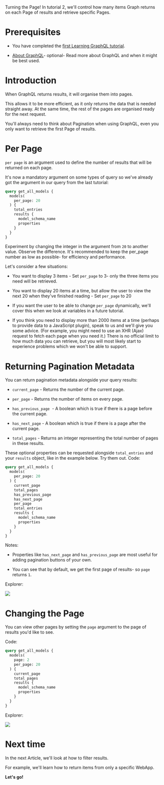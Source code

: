 Turning the Page! In tutorial 2, we'll control how many items Graph returns on each Page of results and retrieve specific Pages.

# Prerequisites

*   You have completed the [first Learning GraphQL tutorial](https://developers.siteglide.com/tutorial-1-your-first-query).

*   [About GraphQL](https://developers.siteglide.com/about-graphql)- optional- Read more about GraphQL and when it might be best used.

# Introduction

When GraphQL returns results, it will organise them into pages.&#x20;

This allows it to be more efficient, as it only returns the data that is needed straight away. At the same time, the rest of the pages are organised ready for the next request. 

You'll always need to think about Pagination when using GraphQL, even you only want to retrieve the first Page of results.

# Per Page

`per page` is an argument used to define the number of results that will be returned on each page.

It's now a mandatory argument on some types of query so we've already got the argument in our query from the last tutorial:

```graphql
query get_all_models {
  models(
    per_page: 20
  ) {
    total_entries
    results {
      model_schema_name
      properties
    }
  }
}
```


Experiment by changing the integer in the argument from `20` to another value. Observe the difference. It's recommended to keep the per\_page number as low as possible- for efficiency and performance.

Let's consider a few situations:

*   You want to display 3 items - Set `per_page` to 3- only the three items you need will be retrieved.

*   You want to display 20 items at a time, but allow the user to view the next 20 when they've finished reading - Set `per_page` to 20

*   If you want the user to be able to change `per_page` dynamically, we'll cover this when we look at variables in a future tutorial.

*   If you think you need to display more than 2000 items at a time (perhaps to provide data to a JavaScript plugin), speak to us and we'll give you some advice. (For example, you might need to use an XHR (Ajax) request to fetch each page when you need it.) There is no official limit to how much data you can retrieve, but you will most likely start to experience problems which we won't be able to support.

# Returning Pagination Metadata

You can return pagination metadata alongside your query results:

*   `current_page` - Returns the number of the current page.

*   `per_page` - Returns the number of items on every page.

*   `has_previous_page`  - A boolean which is true if there is a page before the current page.

*   `has_next_page` - A boolean which is true if there is a page after the current page.

*   `total_pages` - Returns an integer representing the total number of pages in these results.

These optional properties can be requested alongside `total_entries` and your `results` object, like in the example below. Try them out.
Code:

```graphql
query get_all_models {
  models(
    per_page: 20
  ) {
    current_page
    total_pages
    has_previous_page
    has_next_page
    per_page
    total_entries
    results {
      model_schema_name
      properties
    }
  }
}
```

Notes:

*   Properties like `has_next_page` and `has_previous_page` are most useful for adding pagination buttons of your own. 

*   You can see that by default, we get the first page of results- so `page` returns `1`.

Explorer:

![](https://downloads.intercomcdn.com/i/o/206698566/8c116463b7435ba381babb1f/image.png)

# Changing the Page

You can view other pages by setting the `page` argument to the page of results you'd like to see.

Code:

```graphql
query get_all_models {
  models(
    page: 2
    per_page: 20
  ) {
    current_page
    total_pages
    results {
      model_schema_name
      properties
    }
  }
}
```


Explorer:

![](https://downloads.intercomcdn.com/i/o/206699176/03286bbcbeb9f976c1d615b5/image.png)

# Next time

In the next Article, we'll look at how to filter results.&#x20;

For example, we'll learn how to return items from only a specific WebApp.

**Let's go!**

